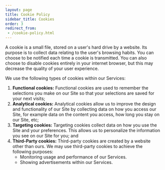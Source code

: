 ```yaml
---
layout: page
title: Cookie Policy
sidebar_title: Cookies
order: 3
redirect_from:
 - /cookie-policy.html
---
```


A cookie is a small file, stored on a user's hard drive by a website. Its
purpose is to collect data relating to the user's browsing habits. You can
choose to be notified each time a cookie is transmitted. You can also choose to
disable cookies entirely in your internet browser, but this may decrease the
quality of your user experience.

We use the following types of cookies within our Services:

  1. **Functional cookies:** Functional cookies are used to remember the
     selections you make on our Site so that your selections are saved for your
     next visits;
  2. **Analytical cookies:** Analytical cookies allow us to improve the design
      and functionality of our Site by collecting data on how you access our
      Site, for example data on the content you access, how long you stay on our
      Site, etc;
  3. **Targeting cookies:** Targeting cookies collect data on how you use the
      Site and your preferences. This allows us to personalize the information
      you see on our Site for you; and
  4. **Third-Party cookies:** Third-party cookies are created by a website other
     than ours. We may use third-party cookies to achieve the following purposes:
      - Monitoring usage and performance of our Services.
      - Showing advertisements within our Services.
